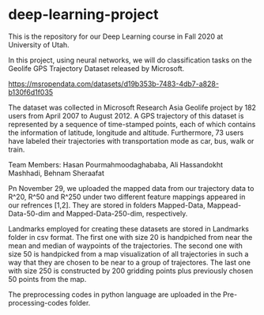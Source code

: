 # deep-learning-project

This is the repository for our Deep Learning course in Fall 2020 at University of Utah.

In this project, using neural networks, we will do classification tasks on the Geolife GPS Trajectory Dataset released by Microsoft.

https://msropendata.com/datasets/d19b353b-7483-4db7-a828-b130f6d1f035

The dataset was collected in Microsoft Research Asia Geolife project by 182 users from April 2007 to August 2012. 
A GPS trajectory of this dataset is represented by a sequence of time-stamped points, 
each of which contains the information of latitude, longitude and altitude. Furthermore, 73 users have labeled 
their trajectories with transportation mode as car, bus, walk or train.

Team Members: Hasan Pourmahmoodaghababa, Ali Hassandokht Mashhadi, Behnam Sheraafat


Pn November 29, we uploaded the mapped data from our trajectory data to R^20, R^50 and R^250 under two different feature 
mappings appeared in our refrences [1,2]. They are stored in folders Mapped-Data, Mappead-Data-50-dim and Mapped-Data-250-dim, respectively.

Landmarks employed for creating these datasets are stored in Landmarks folder in csv format. The first one with 
size 20 is handpiched from near the mean and median of waypoints of the trajectories. The second one with size 50 
is handpicked from a map visualization of all trajectories in such a way that they are chosen to be near to a group 
of trajectores. The last one with size 250 is constructed by 200 gridding points plus previously chosen 50 points from the map. 

The preprocessing codes in python language are uploaded in the Pre-processing-codes folder. 
